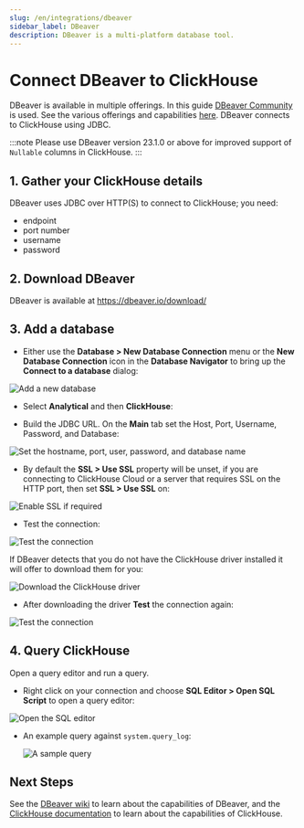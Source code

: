 ```yaml
---
slug: /en/integrations/dbeaver
sidebar_label: DBeaver
description: DBeaver is a multi-platform database tool.
---
```


# Connect DBeaver to ClickHouse

DBeaver is available in multiple offerings. In this guide [DBeaver Community](https://dbeaver.io/) is used. See the various offerings and capabilities [here](https://dbeaver.com/edition/).  DBeaver connects to ClickHouse using JDBC.

:::note
Please use DBeaver version 23.1.0 or above for improved support of `Nullable` columns in ClickHouse.
:::

## 1. Gather your ClickHouse details

DBeaver uses JDBC over HTTP(S) to connect to ClickHouse; you need:

- endpoint
- port number
- username
- password

## 2. Download DBeaver

DBeaver is available at https://dbeaver.io/download/

## 3. Add a database

- Either use the **Database > New Database Connection** menu or the **New Database Connection** icon in the **Database Navigator** to bring up the **Connect to a database** dialog:


![Add a new database](./images/dbeaver-add-database.png)

- Select **Analytical** and then **ClickHouse**:

- Build the JDBC URL. On the **Main** tab set the Host, Port, Username, Password, and Database:

![Set the hostname, port, user, password, and database name](./images/dbeaver-host-port.png)

- By default the **SSL > Use SSL** property will be unset, if you are connecting to ClickHouse Cloud or a server that requires SSL on the HTTP port, then set **SSL > Use SSL** on:

![Enable SSL if required](./images/dbeaver-use-ssl.png)

- Test the connection:

![Test the connection](./images/dbeaver-test-connection.png)

If DBeaver detects that you do not have the ClickHouse driver installed it will offer to download them for you:

![Download the ClickHouse driver](./images/dbeaver-download-driver.png)

- After downloading the driver **Test** the connection again:

![Test the connection](./images/dbeaver-test-connection.png)

## 4. Query ClickHouse

Open a query editor and run a query.

- Right click on your connection and choose **SQL Editor > Open SQL Script** to open a query editor:

![Open the SQL editor](./images/dbeaver-sql-editor.png)

- An example query against `system.query_log`:

  ![A sample query](./images/dbeaver-query-log-select.png)

## Next Steps

See the [DBeaver wiki](https://github.com/dbeaver/dbeaver/wiki) to learn about the capabilities of DBeaver, and the [ClickHouse documentation](https://clickhouse.com/docs) to learn about the capabilities of ClickHouse.
